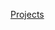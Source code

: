 <a href="https://docs.google.com/document/d/1gED6Dh7IEM6sx9Sy5DA2PgmjUETmKEM3ghjpwQObnM0/edit?usp=sharing">Projects</a>
